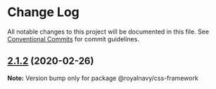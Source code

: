 # Change Log

All notable changes to this project will be documented in this file.
See [Conventional Commits](https://conventionalcommits.org) for commit guidelines.

## [2.1.2](https://github.com/Royal-Navy/standards-toolkit/compare/2.1.1...2.1.2) (2020-02-26)

**Note:** Version bump only for package @royalnavy/css-framework
